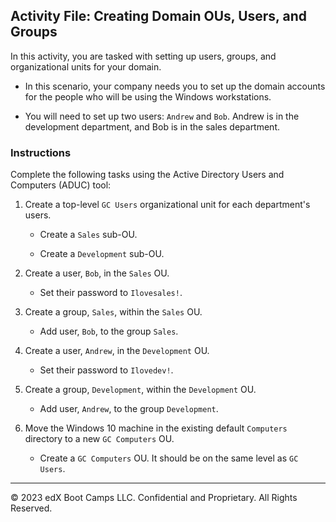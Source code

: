 ## Activity File: Creating Domain OUs, Users, and Groups

In this activity, you are tasked with setting up users, groups, and organizational units for your domain.

- In this scenario, your company needs you to set up the domain accounts for the people who will be using the Windows workstations. 

- You will need to set up two users: `Andrew` and `Bob`. Andrew is in the development department, and Bob is in the sales department.

### Instructions

Complete the following tasks using the Active Directory Users and Computers (ADUC) tool:

1. Create a top-level `GC Users` organizational unit for each department's users.

    - Create a `Sales` sub-OU.

    - Create a `Development` sub-OU.

2. Create a user, `Bob`, in the `Sales` OU. 

    - Set their password to `Ilovesales!`.

3. Create a group, `Sales`, within the `Sales` OU.

    - Add user, `Bob`, to the group `Sales`.

4. Create a user, `Andrew`, in the `Development` OU.

    - Set their password to `Ilovedev!`.

5. Create a group, `Development`, within the `Development` OU. 

    - Add user, `Andrew`, to the group `Development`. 

6. Move the Windows 10 machine in the existing default `Computers` directory to a new `GC Computers` OU.

    - Create a `GC Computers` OU. It should be on the same level as `GC Users`.

--- 

© 2023 edX Boot Camps LLC. Confidential and Proprietary. All Rights Reserved.